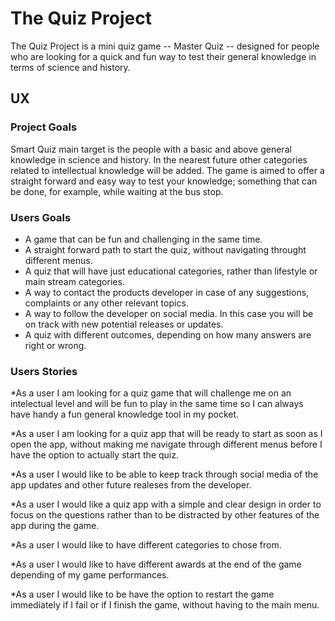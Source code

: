 # The Quiz Project 

The Quiz Project is a mini quiz game -- Master Quiz -- designed for people who are looking for a quick and fun way to test their general knowledge in terms of science and history.

## UX

### Project Goals
 
Smart Quiz main target is the people with a basic and above general knowledge in science and history. In the nearest future other categories related to intellectual knowledge will be added. The game is aimed to offer a straight forward and easy way to test your knowledge; something that can be done, for example, while waiting at the bus stop.

### Users Goals

* A game that can be fun and challenging in the same time.
* A straight forward path to start the quiz, without navigating throught different menus.
* A quiz that will have just educational categories, rather than lifestyle or main stream categories.
* A way to contact the products developer in case of any suggestions, complaints or any other relevant topics. 
* A way to follow the developer on social media. In this case you will be on track with new potential releases or updates.
* A quiz with different outcomes, depending on how many answers are right or wrong.

### Users Stories  

*As a user I am looking for a quiz game that will challenge me on an intelectual level and will be fun to play in the same time so I can always have handy a fun general knowledge tool in my pocket.

*As a user I am looking for a quiz app that will be ready to start as soon as I open the app, without making me navigate through different menus before I have the option to actually start the quiz.

*As a user I would like to be able to keep track through social media of the app updates and other future realeses from the developer.

*As a user I would like a quiz app with a simple and clear design in order to focus on the questions rather than to be distracted by other features of the app during the game.

*As a user I would like to have different categories to chose from.

*As a user I would like to have different awards at the end of the game depending of my game performances.

*As a user I would like to be have the option to restart the game immediately if I fail or if I finish the game, without having to the main menu.